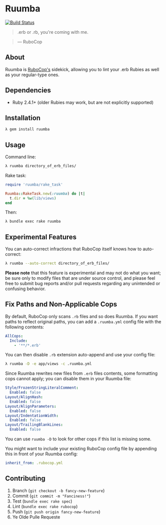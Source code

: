 Ruumba
======

[![Build Status](https://travis-ci.org/ericqweinstein/ruumba.svg?branch=master)](https://travis-ci.org/ericqweinstein/ruumba)

> .erb or .rb, you're coming with me.

> — RuboCop

## About
Ruumba is [RuboCop's](https://github.com/bbatsov/rubocop) sidekick, allowing you to lint your .erb Rubies as well as your regular-type ones.

## Dependencies
* Ruby 2.4.1+ (older Rubies may work, but are not explicitly supported)

## Installation
```bash
λ gem install ruumba
```

## Usage
Command line:

```bash
λ ruumba directory_of_erb_files/
```

Rake task:

```ruby
require 'ruumba/rake_task'

Ruumba::RakeTask.new(:ruumba) do |t|
  t.dir = %w(lib/views)
end
```

Then:

```bash
λ bundle exec rake ruumba
```

## Experimental Features
You can auto-correct infractions that RuboCop itself knows how to auto-correct:

```bash
λ ruumba --auto-correct directory_of_erb_files/
```

**Please note** that this feature is experimental and may not do what you want; be sure only to modify files that are under source control, and please feel free to submit bug reports and/or pull requests regarding any unintended or confusing behavior.

## Fix Paths and Non-Applicable Cops
By default, RuboCop only scans `.rb` files and so does Ruumba. If you want paths to reflect original paths, you can add a `.ruumba.yml` config file
with the following contents:

```yaml
AllCops:
  Include:
    - '**/*.erb'
```

You can then disable `.rb` extension auto-append and use your config file:

```bash
λ ruumba -D -e app/views -c .ruumba.yml
```

Since Ruumba rewrites new files from `.erb` files contents, some formatting cops cannot apply; you can disable them in your Ruumba file:

```yaml
Style/FrozenStringLiteralComment:
  Enabled: false
Layout/AlignHash:
  Enabled: false
Layout/AlignParameters:
  Enabled: false
Layout/IndentationWidth:
  Enabled: false
Layout/TrailingBlankLines:
  Enabled: false
```

You can use `ruumba -D` to look for other cops if this list is missing some.

You might want to include your existing RuboCop config file by appending this in front of your Ruumba config:

```yaml
inherit_from: .rubocop.yml
```


## Contributing
1. Branch (`git checkout -b fancy-new-feature`)
2. Commit (`git commit -m "Fanciness!"`)
3. Test (`bundle exec rake spec`)
4. Lint (`bundle exec rake rubocop`)
5. Push (`git push origin fancy-new-feature`)
6. Ye Olde Pulle Requeste
